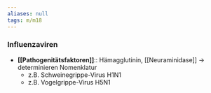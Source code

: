 ```yaml
---
aliases: null
tags: m/m18
---
```

### Influenzaviren
- **[[Pathogenitätsfaktoren]]**:: Hämagglutinin, [[Neuraminidase]] → determinieren Nomenklatur
	- z.B. Schweinegrippe-Virus H1N1
	- z.B. Vogelgrippe-Virus H5N1